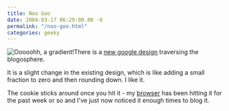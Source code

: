 ```yaml
---
title: Noo Goo
date: 2004-03-17 06:29:00.00 -8
permalink: "/noo-goo.html"
categories: geeky
---
```

![Ooooohh, a gradient!](/images/spy_goo_thumb.gif)There is a [new google design](http://www.squarefree.com/archives/000369.html) traversing the blogosphere.

It is a slight change in the existing design, which is like adding a small fraction to zero and then rounding down. I like it.

The cookie sticks around once you hit it - my [browser](http://www.omnigroup.com/applications/omniweb/5/beta/) has been hitting it for the past week or so and I've just now noticed it enough times to blog it.
